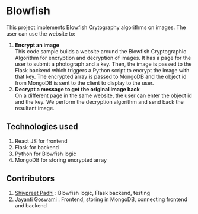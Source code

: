 # Blowfish

This project implements Blowfish Crytography algorithms on images. The user can use the website to:
1. **Encrypt an image**<br>This code sample builds a website around the Blowfish Cryptographic Algorithm for encryption and decryption of images. It has a page for the user to submit a photograph and a key. Then, the image is passed to the Flask backend which triggers a Python script to encrypt the image with that key. The encrypted array is passed to MongoDB and the object id from MongoDB is sent to the client to display to the user.  
2. **Decrypt a message to get the original image back** <br>On a different page in the same website, the user can enter the object id and the key. We perform the decryption algorithm and send back the resultant image.

## Technologies used
1. React JS for frontend
2. Flask for backend
3. Python for Blowfish logic
4. MongoDB for storing encrypted array

## Contributors
1. [Shivpreet Padhi](https://github.com/shivpreet16) : Blowfish logic, Flask backend, testing
2. [Jayanti Goswami](https://github.com/Jayanti2919) : Frontend, storing in MongoDB, connecting frontend and backend
